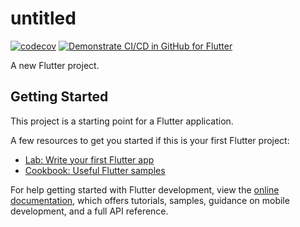 # untitled

[![codecov](https://codecov.io/gh/nikolaydymura/flutter_big_tour/branch/main/graph/badge.svg?token=IWBW1M937N)](https://codecov.io/gh/nikolaydymura/flutter_big_tour) [![Demonstrate CI/CD in GitHub for Flutter](https://github.com/nikolaydymura/flutter_big_tour/actions/workflows/build.yaml/badge.svg)](https://github.com/nikolaydymura/flutter_big_tour/actions/workflows/build.yaml)

A new Flutter project.

## Getting Started

This project is a starting point for a Flutter application.

A few resources to get you started if this is your first Flutter project:

- [Lab: Write your first Flutter app](https://docs.flutter.dev/get-started/codelab)
- [Cookbook: Useful Flutter samples](https://docs.flutter.dev/cookbook)

For help getting started with Flutter development, view the
[online documentation](https://docs.flutter.dev/), which offers tutorials,
samples, guidance on mobile development, and a full API reference.
